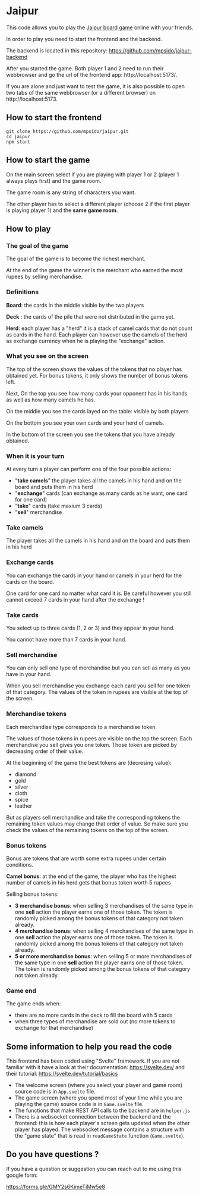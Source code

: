 # Jaipur

This code allows you to play the [Jaipur board game](https://en.wikipedia.org/wiki/Jaipur_\(card_game\)) online with your friends.

In order to play you need to start the frontend and the backend.

The backend is located in this repository: https://github.com/mpsido/jaipur-backend

After you started the game. Both player 1 and 2 need to run their webbrowser and go the url of the frontend app: http://localhost:5173/.

If you are alone and just want to test the game, it is also possible to open two tabs of the same webbrowser (or a different browser) on http://localhost:5173.

## How to start the frontend

```
git clone https://github.com/mpsido/jaipur.git
cd jaipur
npm start
```

## How to start the game

On the main screen select if you are playing with player 1 or 2 (player 1 always plays first) and the game room.

The game room is any string of characters you want.

The other player has to select a different player (choose 2 if the first player is playing player 1) and the **same game room**.

## How to play

### The goal of the game

The goal of the game is to become the richest merchant.

At the end of the game the winner is the merchant who earned the most rupees by selling merchandise.

### Definitions

**Board**: the cards in the middle visible by the two players

**Deck** : the cards of the pile that were not distributed in the game yet.

**Herd**: each player has a "herd" it is a stack of camel cards that do not count as cards in the hand. Each player can however use the camels of the herd as exchange currency when he is playing the "exchange" action.

### What you see on the screen

The top of the screen shows the values of the tokens that no player has obtained yet. For bonus tokens, it only shows the number of bonus tokens left.

Next, On the top you see how many cards your opponent has in his hands as well as how many camels he has.

On the middle you see the cards layed on the table: visible by both players

On the bottom you see your own cards and your herd of camels.

In the bottom of the screen you see the tokens that you have already obtained.

### When it is your turn

At every turn a player can perform one of the four possible actions:
* "**take camels**" the player takes all the camels in his hand and on the board and puts them in his herd
* "**exchange**" cards (can exchange as many cards as he want, one card for one card)
* "**take**" cards (take maxium 3 cards)
* "**sell**" merchandise

### Take camels

The player takes all the camels in his hand and on the board and puts them in his herd

### Exchange cards

You can exchange the cards in your hand or camels in your herd for the cards on the board.

One card for one card no matter what card it is. Be careful however you still cannot exceed 7 cards in your hand after the exchange !

### Take cards

You select up to three cards (1, 2 or 3) and they appear in your hand.

You cannot have more than 7 cards in your hand.

### Sell merchandise

You can only sell one type of merchandise but you can sell as many as you have in your hand.

When you sell merchandise you exchange each card you sell for one token of that category. The values of the token in rupees are visible at the top of the screen.

### Merchandise tokens

Each merchandise type corresponds to a merchandise token.

The values of those tokens in rupees are visible on the top the screen. Each merchandise you sell gives you one token. Those token are picked by decreasing order of their value.

At the beginning of the game the best tokens are (decresing value):
* diamond
* gold
* silver
* cloth
* spice
* leather

But as players sell merchandise and take the corresponding tokens the remaining token values may change that order of value. So make sure you check the values of the remaining tokens on the top of the screen.

### Bonus tokens

Bonus are tokens that are worth some extra rupees under certain conditions.

**Camel bonus**: at the end of the game, the player who has the highest number of camels in his herd gets that bonus token worth 5 rupees

Selling bonus tokens:

- **3 merchandise bonus**: when selling 3 merchandises of the same type in one **sell** action the player earns one of those token. The token is randomly picked among the bonus tokens of that category not taken already.
- **4 merchandise bonus**: when selling 4 merchandises of the same type in one **sell** action the player earns one of those token. The token is randomly picked among the bonus tokens of that category not taken already.
- **5 or more merchandise bonus**: when selling 5 or more merchandises of the same type in one **sell** action the player earns one of those token. The token is randomly picked among the bonus tokens of that category not taken already.

### Game end

The game ends when:
* there are no more cards in the deck to fill the board with 5 cards
* when three types of merchandise are sold out (no more tokens to exchange for that merchandise)

## Some information to help you read the code

This frontend has been coded using "Svelte" framework. If you are not familiar with it have a look at their documentation: https://svelte.dev/ and their tutorial: https://svelte.dev/tutorial/basics


* The welcome screen (where you select your player and game room) source code is in `App.svelte` file.
* The game screen (where you spend most of your time while you are playing the game) source code is in `Game.svelte` file.
* The functions that make REST API calls to the backend are in `helper.js`
* There is a websocket connection between the backend and the frontend: this is how each player's screen gets updated when the other player has played. The websocket message contains a structure with the "game state" that is read in `readGameState` function (`Game.svelte`).


## Do you have questions ?

If you have a question or suggestion you can reach out to me using this google form:

https://forms.gle/GMY2s6KimeTjMw5e8



